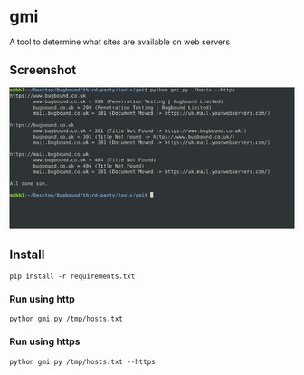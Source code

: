 # gmi
A tool to determine what sites are available on web servers

## Screenshot
![alt text](https://github.com/bugbound/gmi/blob/master/screenshot.png "Sample output from gmi")

## Install
```
pip install -r requirements.txt
```

### Run using http
```
python gmi.py /tmp/hosts.txt
```

### Run using https
```
python gmi.py /tmp/hosts.txt --https
```
